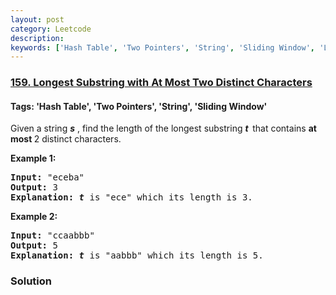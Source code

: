 ```yaml
---
layout: post
category: Leetcode
description: 
keywords: ['Hash Table', 'Two Pointers', 'String', 'Sliding Window', 'Leetcode', 'Hard']
---
```

### [159. Longest Substring with At Most Two Distinct Characters](https://leetcode.com/problems/longest-substring-with-at-most-two-distinct-characters)

#### Tags: 'Hash Table', 'Two Pointers', 'String', 'Sliding Window'

<div class="content__u3I1 question-content__JfgR"><div><p>Given a string <strong><em>s</em></strong> , find the length of the longest substring <strong><em>t  </em></strong>that contains <strong>at most </strong>2 distinct characters.</p>
<p><strong>Example 1:</strong></p>
<pre><strong>Input:</strong> "eceba"
<strong>Output: </strong>3
<strong>Explanation: <em>t</em></strong><em> </em>is "ece" which its length is 3.
</pre>
<p><strong>Example 2:</strong></p>
<pre><strong>Input:</strong> "ccaabbb"
<strong>Output: </strong>5
<strong>Explanation: <em>t</em></strong><em> </em>is "aabbb" which its length is 5.
</pre></div></div>

### Solution

